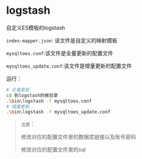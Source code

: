 # logstash
自定义ES模板的logstash

`index-mapper.json`: 该文件是自定义的映射模板

`mysqltoes.conf`:该文件是全量更新的配置文件

`mysqltoes_update.conf`:该文件是增量更新的配置文件



运行：

```bash
# 全量更新
cd 到logstash的根目录
.\bin\logstash -f mysqltoes.conf
# 增量更新
.\bin\logstash -f mysqltoes_update.conf
```

> `注意`：
>
> 修改对应的配置文件里的数据库链接以及账号密码
>
> 修改对应的配置文件里的sql
